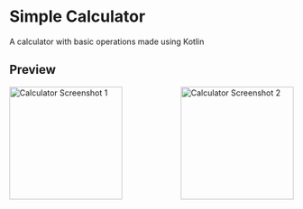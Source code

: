 # Simple Calculator 
A calculator with basic operations made using Kotlin

## Preview
<link rel="stylesheet" type="text/css" href="https://cdnjs.cloudflare.com/ajax/libs/fancybox/3.5.7/jquery.fancybox.min.css">

<div style="display: flex; justify-content: space-between;">

<a href="screenshots/Screenshot_20250529_234556.png" data-fancybox="gallery" data-caption="Calculator Screenshot 1" onclick="$.fancybox.open('[data-fancybox=\'gallery\']', {loop: false}); return false;" style="margin-right: 30px;"> 
        <img src="screenshots/screenshot_1.jpeg" width="200" alt="Calculator Screenshot 1">
</a>

<a href="screenshots/Screenshot_20250529_234450.png" data-fancybox="gallery" data-caption="Calculator Screenshot 2" onclick="$.fancybox.open('[data-fancybox=\'gallery\']', {loop: false}); return false;">
        <img src="screenshots/screenshot_2.jpeg" width="200" alt="Calculator Screenshot 2">
</a>

</div>

